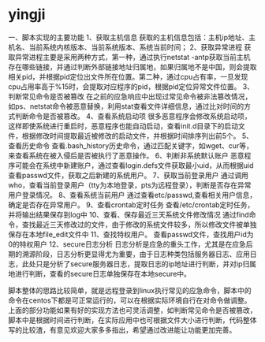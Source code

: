 # yingji
一、脚本实现的主要功能
1、获取主机信息
获取的主机信息包括：主机ip地址、主机名、当前系统内核版本、当前系统版本、系统当前时间；
2、获取异常进程
获取异常进程主要是采用两种方式，第一种，通过执行netstat -antp获取当前主机存在哪些链接，并通过判断外部链接地址归属地，如果归属地不是中国，则会提取相关pid，并根据pid定位出文件所在位置。第二种，通过cpu占有率，一旦发现cpu占用率高于%15时，会提取对应程序的pid，根据pid定位异常文件位置。
3、判断常见命令是否被篡改
在之前的应急响应中出现过常见命令被非法篡改情况，如ps、netstat命令被恶意替换，利用stat查看文件详细信息，通过比对时间的方式判断命令是否被篡改。
4、查看系统启动项
很多恶意程序会修改系统启动项，这样即使系统进行重启时，恶意程序也能自动启动，查看init.d目录下的启动文件，根据修改时间提取最近被修改的启动文件，并根据时间排序列出前5个。
5、查看历史命令
查看.bash_history历史命令，通过匹配关键字，如wget、cur等，来查看系统在被入侵后是否被执行了恶意操作。
6、判断非系统默认账户
恶意程序可能会在系统中新建账户，通过查看login.defs文件获取最小uid，从而根据uid查看passwd文件，获取之后新建的系统用户。
7、获取当前登录用户
通过调用who，查看当前登录用户（tty为本地登录，pts为远程登录），判断是否存在异常用户登录情况。
8、查看系统当前用户
通过查看etc/passwd,查看相关用户信息，确定是否存在异常用户。
9、查看crontab定时任务
查看/etc/crontab定时任务，并将输出结果保存到log中
10、查看、保存最近三天系统文件修改情况
通过find命令，查找最近三天修改过的文件，由于修改的系统文件较多，所以修改文件被单独保存在本地file_edit文件中
11、查找特权用户。
查看passwd文件，查找用户id为0的特权用户
12、secure日志分析
日志分析是应急的重头工作，尤其是在应急后期的溯源阶段，日志分析更显得尤为重要，由于日志种类包括服务器日志、应用日志，此处只是分析了secure服务器日志，提取日志的ip地址进行判断，并对ip归属地进行判断，查看的secure日志单独保存在本地secure中。

脚本整体的思路比较简单，就是远程登录到linux执行常见的应急命令，脚本中的命令在centos下都是可正常运行的，可以在根据实际环境自行在对命令做调整。上面的部分功能如果有好的实现方法也可灵活调整，如判断常见命令是否被篡改，脚本中是根据时间进行判断，在实际应用中也可根据文件大小进行判断，代码整体写的比较渣，有意见欢迎大家多多指出，希望通过改进能让功能更加完善。
